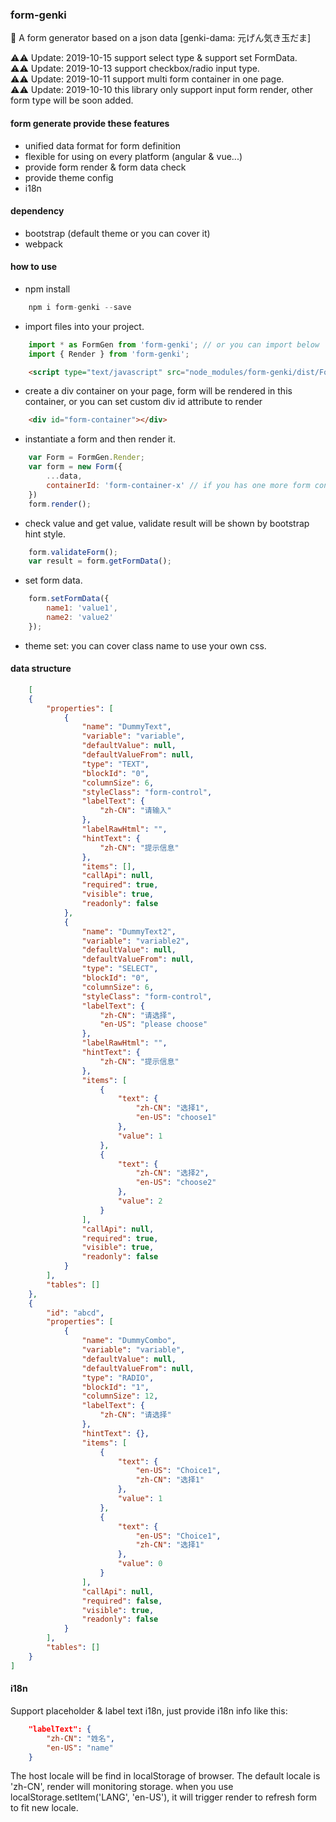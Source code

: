 ### form-genki
🐲 A form generator based on a json data [genki-dama: 元げん気き玉だま] 

⚠️⚠️ Update: 2019-10-15 support select type & support set FormData.  
⚠️⚠️ Update: 2019-10-13 support checkbox/radio input type.  
⚠️⚠️ Update: 2019-10-11 support multi form container in one page.  
⚠️⚠️ Update: 2019-10-10 this library only support input form render, other form type will be soon added.  


#### form generate provide these features
* unified data format for form definition
* flexible for using on every platform (angular & vue...)
* provide form render & form data check
* provide theme config
* i18n

#### dependency
* bootstrap (default theme or you can cover it)
* webpack

#### how to use
* npm install
```javascript
    npm i form-genki --save
```
* import files into your project.   
```javascript
    import * as FormGen from 'form-genki'; // or you can import below
    import { Render } from 'form-genki';
```
```html
    <script type="text/javascript" src="node_modules/form-genki/dist/FormGen.js"></script>
```
* create a div container on your page, form will be rendered in this container, or you can set custom div id attribute to render
```html
    <div id="form-container"></div>
```
* instantiate a form and then render it.
```javascript
    var Form = FormGen.Render;
    var form = new Form({
        ...data,
        containerId: 'form-container-x' // if you has one more form container
    })
    form.render();
```
* check value and get value, validate result will be shown by bootstrap hint style.
```javascript
    form.validateForm();
    var result = form.getFormData();
```
* set form data.
```javascript
    form.setFormData({
        name1: 'value1',
        name2: 'value2'
    });
```
* theme set: you can cover class name to use your own css.

#### data structure
```json
    [
    {
        "properties": [
            {
                "name": "DummyText",
                "variable": "variable",
                "defaultValue": null,
                "defaultValueFrom": null,
                "type": "TEXT",
                "blockId": "0",
                "columnSize": 6,
                "styleClass": "form-control",
                "labelText": {
                    "zh-CN": "请输入"
                },
                "labelRawHtml": "",
                "hintText": {
                    "zh-CN": "提示信息"
                },
                "items": [],
                "callApi": null,
                "required": true,
                "visible": true,
                "readonly": false
            },
            {
                "name": "DummyText2",
                "variable": "variable2",
                "defaultValue": null,
                "defaultValueFrom": null,
                "type": "SELECT",
                "blockId": "0",
                "columnSize": 6,
                "styleClass": "form-control",
                "labelText": {
                    "zh-CN": "请选择",
                    "en-US": "please choose"
                },
                "labelRawHtml": "",
                "hintText": {
                    "zh-CN": "提示信息"
                },
                "items": [
                    {
                        "text": {
                            "zh-CN": "选择1",
                            "en-US": "choose1"
                        },
                        "value": 1
                    },
                    {
                        "text": {
                            "zh-CN": "选择2",
                            "en-US": "choose2"
                        },
                        "value": 2
                    }
                ],
                "callApi": null,
                "required": true,
                "visible": true,
                "readonly": false
            }
        ],
        "tables": []
    },
    {
        "id": "abcd",
        "properties": [
            {
                "name": "DummyCombo",
                "variable": "variable",
                "defaultValue": null,
                "defaultValueFrom": null,
                "type": "RADIO",
                "blockId": "1",
                "columnSize": 12,
                "labelText": {
                    "zh-CN": "请选择"
                },
                "hintText": {},
                "items": [
                    {
                        "text": {
                            "en-US": "Choice1",
                            "zh-CN": "选择1"
                        },
                        "value": 1
                    },
                    {
                        "text": {
                            "en-US": "Choice1",
                            "zh-CN": "选择1"
                        },
                        "value": 0
                    }
                ],
                "callApi": null,
                "required": false,
                "visible": true,
                "readonly": false
            }
        ],
        "tables": []
    }
]
```

#### i18n
Support placeholder & label text i18n, just provide i18n
info like this:

``` json
    "labelText": {
        "zh-CN": "姓名",
        "en-US": "name"
    }
```
The host locale will be find in localStorage of browser. The default locale is 'zh-CN', render will monitoring storage. when you use localStorage.setItem('LANG', 'en-US'), it will trigger render to refresh form to fit new locale.